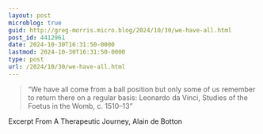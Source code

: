 ```yaml
---
layout: post
microblog: true
guid: http://greg-morris.micro.blog/2024/10/30/we-have-all.html
post_id: 4412961
date: 2024-10-30T16:31:50-0000
lastmod: 2024-10-30T16:31:50-0000
type: post
url: /2024/10/30/we-have-all.html
---
```

> “We have all come from a ball position but only some of us remember to return there on a regular basis: Leonardo da Vinci, Studies of the Foetus in the Womb, c. 1510–13”

Excerpt From A Therapeutic Journey, Alain de Botton
